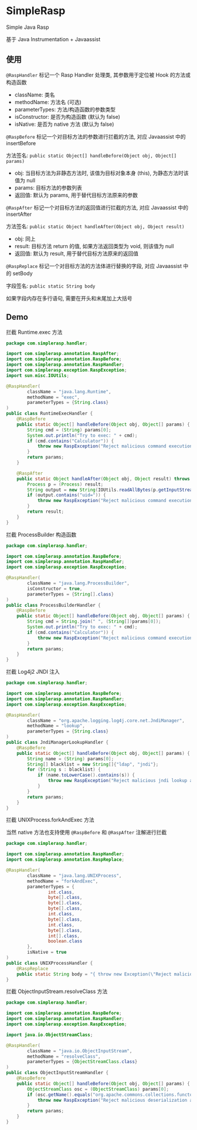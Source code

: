 # SimpleRasp

Simple Java Rasp

基于 Java Instrumentation + Javaassist

## 使用

`@RaspHandler` 标记一个 Rasp Handler 处理类, 其参数用于定位被 Hook 的方法或构造函数

- className: 类名
- methodName: 方法名 (可选)
- parameterTypes: 方法/构造函数的参数类型
- isConstructor: 是否为构造函数 (默认为 false)
- isNative: 是否为 native 方法 (默认为 false)

`@RaspBefore` 标记一个对目标方法的参数进行拦截的方法, 对应 Javaassist 中的 insertBefore

方法签名: `public static Object[] handleBefore(Object obj, Object[] params)`

- obj: 当目标方法为非静态方法时, 该值为目标对象本身 (this), 为静态方法时该值为 null
- params: 目标方法的参数列表
- 返回值: 默认为 params, 用于替代目标方法原来的参数

`@RaspAfter` 标记一个对目标方法的返回值进行拦截的方法, 对应 Javaassist 中的 insertAfter

方法签名: `public static Object handleAfter(Object obj, Object result)`

- obj: 同上
- result: 目标方法 return 的值, 如果方法返回类型为 void, 则该值为 null
- 返回值: 默认为 result, 用于替代目标方法原来的返回值

`@RaspReplace` 标记一个对目标方法的方法体进行替换的字段, 对应 Javaassist 中的 setBody

字段签名: `public static String body`

如果字段内存在多行语句, 需要在开头和末尾加上大括号

## Demo

拦截 Runtime.exec 方法

```java
package com.simplerasp.handler;

import com.simplerasp.annotation.RaspAfter;
import com.simplerasp.annotation.RaspBefore;
import com.simplerasp.annotation.RaspHandler;
import com.simplerasp.exception.RaspException;
import sun.misc.IOUtils;

@RaspHandler(
        className = "java.lang.Runtime",
        methodName = "exec",
        parameterTypes = {String.class}
)
public class RuntimeExecHandler {
    @RaspBefore
    public static Object[] handleBefore(Object obj, Object[] params) {
        String cmd = (String) params[0];
        System.out.println("Try to exec: " + cmd);
        if (cmd.contains("Calculator")) {
            throw new RaspException("Reject malicious command execution attempt");
        }
        return params;
    }

    @RaspAfter
    public static Object handleAfter(Object obj, Object result) throws Exception {
        Process p = (Process) result;
        String output = new String(IOUtils.readAllBytes(p.getInputStream()));
        if (output.contains("uid=")) {
            throw new RaspException("Reject malicious command execution output");
        }
        return result;
    }
}
```

拦截 ProcessBuilder 构造函数

```java
package com.simplerasp.handler;

import com.simplerasp.annotation.RaspBefore;
import com.simplerasp.annotation.RaspHandler;
import com.simplerasp.exception.RaspException;

@RaspHandler(
        className = "java.lang.ProcessBuilder",
        isConstructor = true,
        parameterTypes = {String[].class}
)
public class ProcessBuilderHandler {
    @RaspBefore
    public static Object[] handleBefore(Object obj, Object[] params) {
        String cmd = String.join(" ", (String[])params[0]);
        System.out.println("Try to exec: " + cmd);
        if (cmd.contains("Calculator")) {
            throw new RaspException("Reject malicious command execution attempt");
        }
        return params;
    }
}
```

拦截 Log4j2 JNDI 注入

```java
package com.simplerasp.handler;

import com.simplerasp.annotation.RaspBefore;
import com.simplerasp.annotation.RaspHandler;
import com.simplerasp.exception.RaspException;

@RaspHandler(
        className = "org.apache.logging.log4j.core.net.JndiManager",
        methodName = "lookup",
        parameterTypes = {String.class}
)
public class JndiManagerLookupHandler {
    @RaspBefore
    public static Object[] handleBefore(Object obj, Object[] params) {
        String name = (String) params[0];
        String[] blacklist = new String[]{"ldap", "jndi"};
        for (String s : blacklist) {
            if (name.toLowerCase().contains(s)) {
                throw new RaspException("Reject malicious jndi lookup attempt");
            }
        }
        return params;
    }
}
```

拦截 UNIXProcess.forkAndExec 方法

当然 native 方法也支持使用 `@RaspBefore` 和 `@RaspAfter` 注解进行拦截

```java
package com.simplerasp.handler;

import com.simplerasp.annotation.RaspHandler;
import com.simplerasp.annotation.RaspReplace;

@RaspHandler(
        className = "java.lang.UNIXProcess",
        methodName = "forkAndExec",
        parameterTypes = {
                int.class,
                byte[].class,
                byte[].class,
                byte[].class,
                int.class,
                byte[].class,
                int.class,
                byte[].class,
                int[].class,
                boolean.class
        },
        isNative = true
)
public class UNIXProcessHandler {
    @RaspReplace
    public static String body = "{ throw new Exception(\"Reject malicious command execution attempt\"); }";
}
```

拦截 ObjectInputStream.resolveClass 方法

```java
package com.simplerasp.handler;

import com.simplerasp.annotation.RaspBefore;
import com.simplerasp.annotation.RaspHandler;
import com.simplerasp.exception.RaspException;

import java.io.ObjectStreamClass;

@RaspHandler(
        className = "java.io.ObjectInputStream",
        methodName = "resolveClass",
        parameterTypes = {ObjectStreamClass.class}
)
public class ObjectInputStreamHandler {
    @RaspBefore
    public static Object[] handleBefore(Object obj, Object[] params) {
        ObjectStreamClass osc = (ObjectStreamClass) params[0];
        if (osc.getName().equals("org.apache.commons.collections.functors.InvokerTransformer")) {
            throw new RaspException("Reject malicious deserialization attempt");
        }
        return params;
    }
}
```